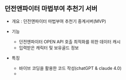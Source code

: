 ## 던전앤파이터 마법부여 추천기 서버

- 개요 : 던전앤파이터 마법부여 추천기 중계서버(MVP)

- 기능

  - 던전앤파이터 OPEN API 호출 최적화를 위한 데이터 캐시
  - 입력받은 캐릭터 및 보유골드 정보

- 특징
  - 바이브 코딩을 활용한 코드 작성(chatGPT & claude 4.0)
  -
